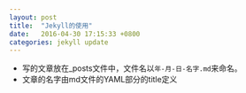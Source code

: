 ```yaml
---
layout: post
title:  "Jekyll的使用"
date:   2016-04-30 17:15:33 +0800
categories: jekyll update
---
```

- 写的文章放在_posts文件中，文件名以`年-月-日-名字.md`来命名。
- 文章的名字由md文件的YAML部分的title定义

